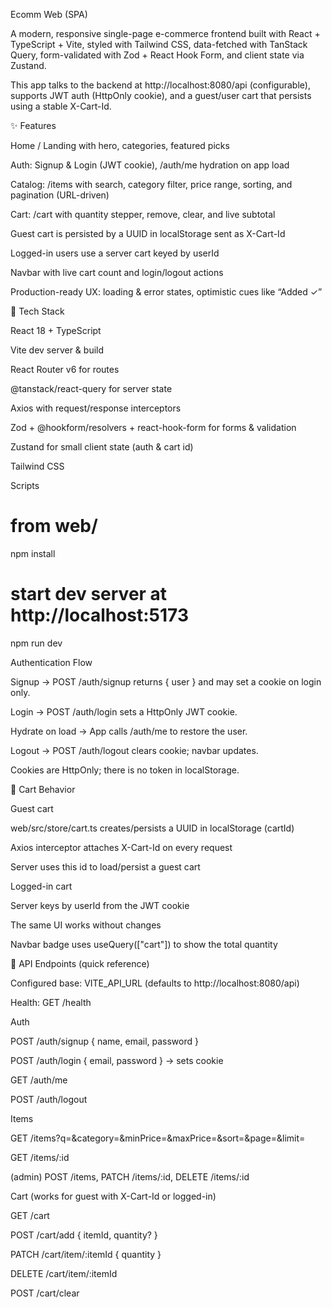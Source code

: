 Ecomm Web (SPA)

A modern, responsive single-page e-commerce frontend built with React + TypeScript + Vite, styled with Tailwind CSS, data-fetched with TanStack Query, form-validated with Zod + React Hook Form, and client state via Zustand.

This app talks to the backend at http://localhost:8080/api (configurable), supports JWT auth (HttpOnly cookie), and a guest/user cart that persists using a stable X-Cart-Id.

✨ Features

Home / Landing with hero, categories, featured picks

Auth: Signup & Login (JWT cookie), /auth/me hydration on app load

Catalog: /items with search, category filter, price range, sorting, and pagination (URL-driven)

Cart: /cart with quantity stepper, remove, clear, and live subtotal

Guest cart is persisted by a UUID in localStorage sent as X-Cart-Id

Logged-in users use a server cart keyed by userId

Navbar with live cart count and login/logout actions

Production-ready UX: loading & error states, optimistic cues like “Added ✓”

🧱 Tech Stack

React 18 + TypeScript

Vite dev server & build

React Router v6 for routes

@tanstack/react-query for server state

Axios with request/response interceptors

Zod + @hookform/resolvers + react-hook-form for forms & validation

Zustand for small client state (auth & cart id)

Tailwind CSS


Scripts
# from web/
npm install

# start dev server at http://localhost:5173
npm run dev



Authentication Flow

Signup → POST /auth/signup returns { user } and may set a cookie on login only.

Login → POST /auth/login sets a HttpOnly JWT cookie.

Hydrate on load → App calls /auth/me to restore the user.

Logout → POST /auth/logout clears cookie; navbar updates.

Cookies are HttpOnly; there is no token in localStorage.

🛒 Cart Behavior

Guest cart

web/src/store/cart.ts creates/persists a UUID in localStorage (cartId)

Axios interceptor attaches X-Cart-Id on every request

Server uses this id to load/persist a guest cart

Logged-in cart

Server keys by userId from the JWT cookie

The same UI works without changes

Navbar badge uses useQuery(["cart"]) to show the total quantity

🔗 API Endpoints (quick reference)

Configured base: VITE_API_URL (defaults to http://localhost:8080/api)

Health: GET /health

Auth

POST /auth/signup { name, email, password }

POST /auth/login { email, password } → sets cookie

GET /auth/me

POST /auth/logout

Items

GET /items?q=&category=&minPrice=&maxPrice=&sort=&page=&limit=

GET /items/:id

(admin) POST /items, PATCH /items/:id, DELETE /items/:id

Cart (works for guest with X-Cart-Id or logged-in)

GET /cart

POST /cart/add { itemId, quantity? }

PATCH /cart/item/:itemId { quantity }

DELETE /cart/item/:itemId

POST /cart/clear
